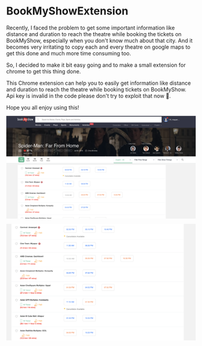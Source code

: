 
# BookMyShowExtension

Recently, I faced the problem to get some important information like distance and duration to reach the theatre while booking the tickets on BookMyShow, especially when you don't know much about that city. And it becomes very irritating to copy each and every theatre on google maps to get this done and much more time consuming too.

So, I decided to make it bit easy going and to make a small extension for chrome to get this thing done.

This Chrome extension can help you to easily get information like distance and duration to reach the theatre while booking tickets on BookMyShow. Api key is invalid in the code please don't try to exploit that now 😬.

Hope you all enjoy using this!


<img src="https://github.com/mayankagg9722/BookMyShowExtension/blob/master/demo.png" align="center" ></p>

<img src="https://github.com/mayankagg9722/BookMyShowExtension/blob/master/demo1.png" align="center" ></p>


